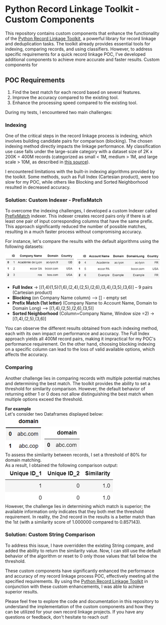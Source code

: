 # Python Record Linkage Toolkit - Custom  Components  
This repository contains custom components that enhance the functionality of the [Python Record Linkage Toolkit](https://github.com/J535D165/recordlinkage), a powerful library for record linkage and deduplication tasks. The toolkit already provides essential tools for indexing, comparing records, and using classifiers. However, to address specific requirements for a quick record linkage POC, I've developed additional components to achieve more accurate and faster results.
Custom components for 

## POC Requirements

1. Find the best match for each record based on several features.
2. Improve the accuracy compared to the existing tool.
3. Enhance the processing speed compared to the existing tool.

During my tests, I encountered two main challenges:  
### Indexing

One of the critical steps in the record linkage process is indexing, which involves building candidate pairs for comparison (blocking). The chosen indexing method directly impacts the linkage performance. My classification use case falls under the large-scale category with a dataset size of 2K x 200K = 400M records (categorized as small < 1M, medium > 1M, and large scale > 10M, as described in [this source](https://bmcmedinformdecismak.biomedcentral.com/articles/10.1186/1472-6947-14-23)).

I encountered limitations with the built-in indexing algorithms provided by the toolkit. Some methods, such as Full Index (Cartesian product), were too slow for my POC, while others like Blocking and Sorted Neighborhood resulted in decreased accuracy.

### Solution: Custom Indexer - PrefixMatch

To overcome the indexing challenges, I developed a custom Indexer called [PrefixMatch](/index.py) indexer. This indexer creates record pairs only if there is at least one pair of input corresponding columns that have the same prefix. This approach significantly reduced the number of possible matches, resulting in a much faster process without compromising accuracy.

For instance, let's compare the results with the default algorithms using the following datasets:

![Indexing Compare](docs/indexing_compare.png)

- **Full Index** -> [(1,4)(1,5)(1,6),(2,4),(2,5),(2,6),(3,4),(3,5),(3,6)] – 9 pairs (Cartesian product)
- **Blocking** (on Company Name column) –>  [] - empty set
- **Prefix Match (1st letter)** (Company Name to Account Name, Domain to Domain Long) –> [(1,4),(2,5),(2,6),(3,5)]
- **Sorted Neighborhood** (Column=Company Name, Window size =2) -> [(1,4),(2,5),(3,6)]

You can observe the different results obtained from each indexing method, each with its own impact on performance and accuracy. The Full Index approach yields all 400M record pairs, making it impractical for my POC's performance requirement. On the other hand, choosing blocking indexing on a specific column can lead to the loss of valid available options, which affects the accuracy.



### Comparing

Another challenge lies in comparing records with multiple potential matches and determining the best match. The toolkit provides the ability to set a threshold for similarity comparison. However, the default behavior of returning either 1 or 0 does not allow distinguishing the best match when multiple options exceed the threshold.

**For example**   
Let's consider two Dataframes displayed below:  
![](docs/example.PNG)  ![](docs/example2.PNG)    
To assess the similarity between records, I set a threshold of 80% for domain matching.  
As a result, I obtained the following comparison output:  
![](docs/threshold_similarity.PNG)  
However, the challenge lies in determining which match is superior; the available information only indicates that they both met the threshold requirement. In reality, the 2nd record in the results is a better match than the 1st (with a similarity score of 1.000000 compared to 0.857143).

### Solution: Custom String Comparison

To address this issue, I have overridden the existing String compare, and added the ability to return the similarity value. Now, I can still use the default behavior of the algorithm or reset to 0 only those values that fall below the threshold.

These custom components have significantly enhanced the performance and accuracy of my record linkage process POC, effectively meeting all the specified requirements.
By using the [Python Record Linkage Toolkit](https://github.com/J535D165/recordlinkage) in conjunction with these custom enhancements, I was able to achieve superior results.

Please feel free to explore the code and documentation in this repository to understand the implementation of the custom components and how they can be utilized for your own record linkage projects. If you have any questions or feedback, don't hesitate to reach out!
